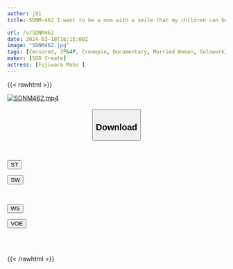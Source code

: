 ```yaml
---
author: j91
title: SDNM-462 I want to be a mom with a smile that my children can be proud of. Maho Fujiwara, 30 years old. Chapter 4. It would be difficult if I got pregnant...but I've learned how good it feels to be alive. I neglect raising children and cum inside someone else. A hedonistic beautiful wife who forgives

url: /v/SDNM462
date: 2024-03-18T16:15:00Z
image: "SDNM462.jpg"
tags: [Censored, 3P&4P, Creampie, Documentary, Married Woman, Solowork]
maker: [SOD Create]
actress: [Fujiwara Maho ]
---
```



{{< rawhtml >}}

<div class="video" data-videoid="PyAYLDa8qqh0mWm">
    <a href="javascript:;">
        <img src="/v/SDNM462/SDNM462.jpg" width="WIDTH" height="HEIGHT" alt="SDNM462.mp4" loading="lazy">
    </a>
</div>

<script type="text/javascript" src="https://j91.asia/asset/on-demand-st.js"></script>

<br>
  <link rel="stylesheet" href="https://j91.asia/asset/bs5.css">
  
  <center>
  <button class="btn btn-primary" type="button" data-bs-toggle="collapse" data-bs-target=".multi-collapse" aria-expanded="false" aria-controls="multiCollapseExample1 multiCollapseExample2"><h2>Download</h2></button></center>
</p>
<div class="row">
  <div class="col">
    <div class="collapse multi-collapse" id="multiCollapseExample1">
      <div class="card card-body">
	      	      <br>
<div class="buttons">  
<p><a href="https://streamtape.to/v/PyAYLDa8qqh0mWm" target="_blank"><button class="btn-hover color-3"><i class="fa fa-download"></i> ST</button></a></p>
<p><a href="https://asnwish.com/2env3tvnw04b" target="_blank"><button class="btn-hover color-2"><i class="fa fa-download"></i> SW</button></a></p></div>
    </div>
  </div>
</div>
  <div class="col">
    <div class="collapse multi-collapse" id="multiCollapseExample2">
      <div class="card card-body">
	      <br>
<div class="buttons">
<p><a href="https://wolfstream.tv/t55wk1i0z18n"><button class="btn-hover color-9"><i class="fa fa-download"></i> WS</button></a></p>
<p><a href="https://voe.sx/ids3nvmm9klc"><button class="btn-hover color-8"><i class="fa fa-download"></i> VOE</button></a></p></div>
<br><br>
      </div>
    </div>
  </div>
</div>

{{< /rawhtml >}}